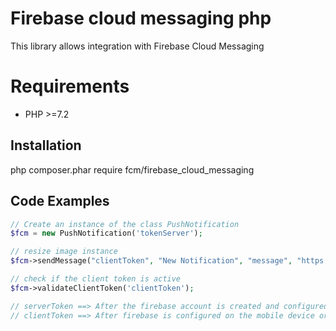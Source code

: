 # Firebase cloud messaging php
This library allows integration with Firebase Cloud Messaging

# Requirements
- PHP >=7.2

## Installation
php composer.phar require fcm/firebase_cloud_messaging 

## Code Examples

```php
// Create an instance of the class PushNotification
$fcm = new PushNotification('tokenServer');

// resize image instance
$fcm->sendMessage("clientToken", "New Notification", "message", "https://amappzing.com.br/bundles/app/backend/img/favicon.png", ['body' => 'sending a message'])

// check if the client token is active
$fcm->validateClientToken('clientToken');

// serverToken ==> After the firebase account is created and configured, the token that it returns is the one that should be used here
// clientToken ==> After firebase is configured on the mobile device or the website in charge of displaying push notifications, they will return a token, this will be the one that should be used here
```
